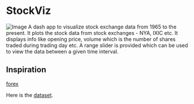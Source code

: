 # StockViz
![Image](Isolated.png "Demo")
A dash app to visualize stock exchange data from 1965 to the present. 
It plots the stock data from stock exchanges - NYA, IXIC etc. It displays info like opening price, volume which is the number of shares traded during trading day etc. A range slider is provided which can be used to view the data between a given time interval.

## Inspiration
 [forex](https://dash.gallery/dash-web-trader/)


Here is the [dataset](https://www.kaggle.com/mattiuzc/stock-exchange-data/code?datasetId=1387282&sortBy=voteCount).
